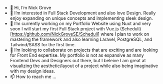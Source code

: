 - 👋 Hi, I’m Nick Grove
- 👀 I’m interested in Full Stack Development and also love Design. Really enjoy expanding on unique concepts and implementing sleek design.
- 🌱 I’m currently working on my Portfolio Website using Nuxt and very soon I will start my first Full Stack project with Vue.js (Scheduli)[https://github.com/NickGroveSE/Scheduli] where I plan to work on mastering the framework and also learning Laravel, PostgreSQL, and Tailwind/SASS for the first time.
- 💞️ I’m looking to collaborate on projects that are exciting and are looking for Front End expertise. My portfolio is not as expansive as many Frontend Devs and Designers out there, but I beleive I am great at visualizing the aesthetic/layout of a project while also being imaginative with my design ideas.
- 📫 How to reach me ...

<!---
NickGroveSE/NickGroveSE is a ✨ special ✨ repository because its `README.md` (this file) appears on your GitHub profile.
You can click the Preview link to take a look at your changes.
--->
